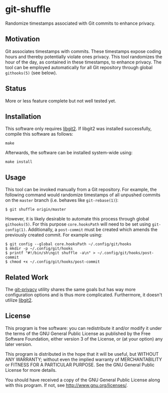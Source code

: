 # git-shuffle

Randomize timestamps associated with Git commits to enhance privacy.

## Motivation

Git associates timestamps with commits. These timestamps expose coding
hours and thereby potentially violate ones privacy. This tool randomizes
the hour of the day, as contained in these timestamps, to enhance
privacy. The tool can be employed automatically for all Git repository
through global `githooks(5)` (see below).

## Status

More or less feature complete but not well tested yet.

## Installation

This software only requires [libgit2][libgit2 website]. If libgit2 was
installed successfully, compile this software as follows:

	make

Afterwards, the software can be installed system-wide using:

	make install

## Usage

This tool can be invoked manually from a Git repository. For example,
the following command would randomize timestamps of all unpushed
commits on the `master` branch (i.e. behaves like `git-rebase(1)`):

	$ git shuffle origin/master

However, it is likely desirable to automate this process through global
`githooks(5)`. For this purpose `core.hooksPath` will need to be set
using `git-config(1)`. Additionally, a `post-commit` must be created
which amends the previously created commit. For example using:

	$ git config --global core.hooksPath ~/.config/git/hooks
	$ mkdir -p ~/.config/git/hooks
	$ printf "#!/bin/sh\ngit shuffle -a\n" > ~/.config/git/hooks/post-commit
	$ chmod +x ~/.config/git/hooks/post-commit

## Related Work

The [git-privacy][git-privacy repo] utility shares the same goals but
has way more configuration options and is thus more complicated.
Furthermore, it doesn't utilize [libgit2][libgit2 website].

## License

This program is free software: you can redistribute it and/or modify it
under the terms of the GNU General Public License as published by the
Free Software Foundation, either version 3 of the License, or (at your
option) any later version.

This program is distributed in the hope that it will be useful, but
WITHOUT ANY WARRANTY; without even the implied warranty of
MERCHANTABILITY or FITNESS FOR A PARTICULAR PURPOSE. See the GNU General
Public License for more details.

You should have received a copy of the GNU General Public License along
with this program. If not, see <http://www.gnu.org/licenses/>.

[libgit2 website]: https://libgit2.org/
[git-privacy repo]: https://github.com/EMPRI-DEVOPS/git-privacy
